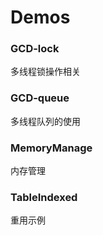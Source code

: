 # Demos

### GCD-lock

多线程锁操作相关

### GCD-queue

多线程队列的使用

### MemoryManage

内存管理

### TableIndexed

重用示例